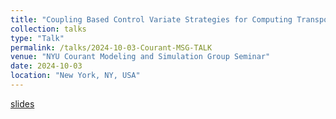 ```yaml
---
title: "Coupling Based Control Variate Strategies for Computing Transport Coefficients"
collection: talks
type: "Talk"
permalink: /talks/2024-10-03-Courant-MSG-TALK
venue: "NYU Courant Modeling and Simulation Group Seminar"
date: 2024-10-03
location: "New York, NY, USA"
---
```


[slides](/files/2024-10-03-Courant-MSG-TALK.pdf)